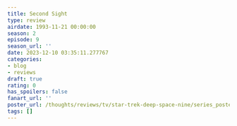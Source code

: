 ```yaml
---
title: Second Sight
type: review
airdate: 1993-11-21 00:00:00
season: 2
episode: 9
season_url: ''
date: 2023-12-10 03:35:11.277767
categories:
- blog
- reviews
draft: true
rating: 0
has_spoilers: false
fanart_url: ''
poster_url: /thoughts/reviews/tv/star-trek-deep-space-nine/series_poster.jpg
tags: []
---
```


